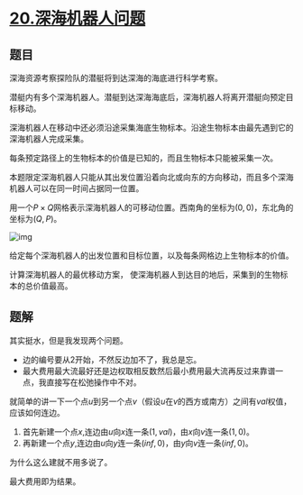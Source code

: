 # [$20.$深海机器人问题](https://www.luogu.org/problemnew/show/P4012)

## 题目

深海资源考察探险队的潜艇将到达深海的海底进行科学考察。

潜艇内有多个深海机器人。潜艇到达深海海底后，深海机器人将离开潜艇向预定目标移动。

深海机器人在移动中还必须沿途采集海底生物标本。沿途生物标本由最先遇到它的深海机器人完成采集。

每条预定路径上的生物标本的价值是已知的，而且生物标本只能被采集一次。

本题限定深海机器人只能从其出发位置沿着向北或向东的方向移动，而且多个深海机器人可以在同一时间占据同一位置。

用一个$P\times Q$网格表示深海机器人的可移动位置。西南角的坐标为$(0,0)$，东北角的坐标为$(Q,P)$。

![img](https://cdn.luogu.org/upload/pic/12215.png)

给定每个深海机器人的出发位置和目标位置，以及每条网格边上生物标本的价值。

计算深海机器人的最优移动方案， 使深海机器人到达目的地后，采集到的生物标本的总价值最高。

## 题解

其实挺水，但是我发现两个问题。

+   边的编号要从$2$开始，不然反边加不了，我总是忘。
+   最大费用最大流最好还是边权取相反数然后最小费用最大流再反过来靠谱一点，我直接写在松弛操作中不对。

就简单的讲一下一个点$u$到另一个点$v$（假设$u$在$v$的西方或南方）之间有$val$权值，应该如何连边。

1.  首先新建一个点$x$,连边由$u$向$x$连一条$(1,val)$，由$x$向$v$连一条$(1,0)$。
2.  再新建一个点$y$,连边由$u$向$y$连一条$(inf,0)$，由$y$向$v$连一条$(inf,0)$。

为什么这么建就不用多说了。

最大费用即为结果。